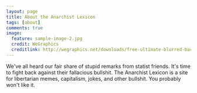 ```yaml
---
layout: page
title: About the Anarchist Lexicon
tags: [about]
comments: true
image:
  feature: sample-image-2.jpg
  credit: WeGraphics
  creditlink: http://wegraphics.net/downloads/free-ultimate-blurred-background-pack/
---
```


We've all heard our fair share of stupid remarks from statist friends. It's time to fight back against their fallacious bullshit. The Anarchist Lexicon is a site for libertarian memes, capitalism, jokes, and other bullshit. You probably won't like it.

